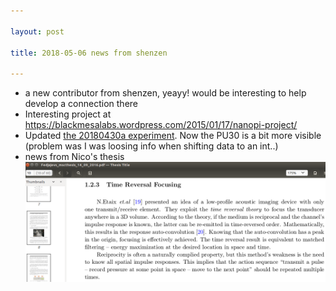 ```yaml
---

layout: post

title: 2018-05-06 news from shenzen

---
```



-   a new contributor from shenzen, yeayy! would be interesting to help
    develop a connection there
-   Interesting project at
    https://blackmesalabs.wordpress.com/2015/01/17/nanopi-project/
-   Updated [the 20180430a
    experiment](https://github.com/kelu124/echomods/blob/master/include/experiments/auto/20180430a.md).
    Now the PU30 is a bit more visible (problem was I was loosing info
    when shifting data to an int..)
-   news from Nico's thesis ![](/include/images/etaix.png)

